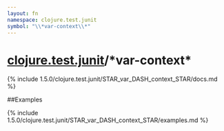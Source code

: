 ```yaml
---
layout: fn
namespace: clojure.test.junit
symbol: "\\*var-context\\*"
---
```


# [clojure.test.junit](../)/\*var-context\*

{% include 1.5.0/clojure.test.junit/STAR_var_DASH_context_STAR/docs.md %}

##Examples

{% include 1.5.0/clojure.test.junit/STAR_var_DASH_context_STAR/examples.md %}

